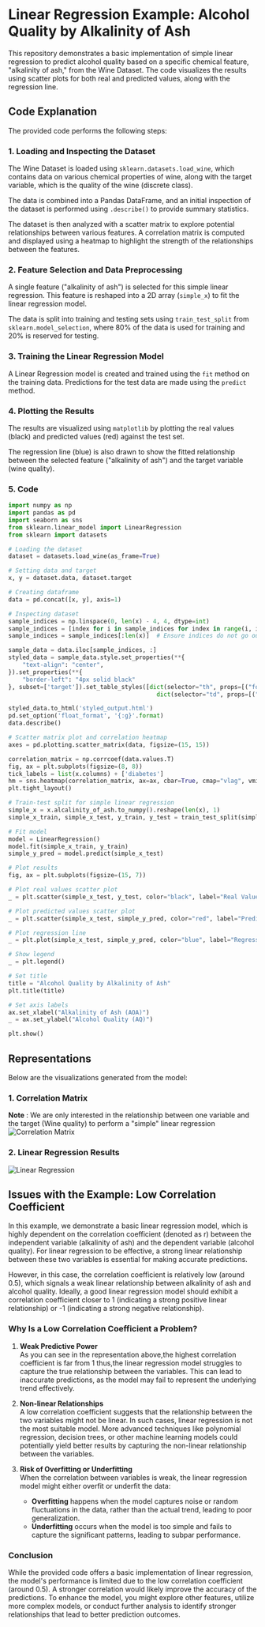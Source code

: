 # Linear Regression Example: Alcohol Quality by Alkalinity of Ash

This repository demonstrates a basic implementation of simple linear regression to predict alcohol quality based on a specific chemical feature, "alkalinity of ash," from the Wine Dataset. The code visualizes the results using scatter plots for both real and predicted values, along with the regression line.

## Code Explanation

The provided code performs the following steps:

### 1. Loading and Inspecting the Dataset

The Wine Dataset is loaded using `sklearn.datasets.load_wine`, which contains data on various chemical properties of wine, along with the target variable, which is the quality of the wine (discrete class).

The data is combined into a Pandas DataFrame, and an initial inspection of the dataset is performed using `.describe()` to provide summary statistics.

The dataset is then analyzed with a scatter matrix to explore potential relationships between various features. A correlation matrix is computed and displayed using a heatmap to highlight the strength of the relationships between the features.

### 2. Feature Selection and Data Preprocessing

A single feature ("alkalinity of ash") is selected for this simple linear regression. This feature is reshaped into a 2D array (`simple_x`) to fit the linear regression model.

The data is split into training and testing sets using `train_test_split` from `sklearn.model_selection`, where 80% of the data is used for training and 20% is reserved for testing.

### 3. Training the Linear Regression Model

A Linear Regression model is created and trained using the `fit` method on the training data. Predictions for the test data are made using the `predict` method.

### 4. Plotting the Results

The results are visualized using `matplotlib` by plotting the real values (black) and predicted values (red) against the test set.

The regression line (blue) is also drawn to show the fitted relationship between the selected feature ("alkalinity of ash") and the target variable (wine quality).

### 5. Code

```python
import numpy as np
import pandas as pd
import seaborn as sns
from sklearn.linear_model import LinearRegression
from sklearn import datasets

# Loading the dataset
dataset = datasets.load_wine(as_frame=True)

# Setting data and target
x, y = dataset.data, dataset.target

# Creating dataframe
data = pd.concat([x, y], axis=1)

# Inspecting dataset
sample_indices = np.linspace(0, len(x) - 4, 4, dtype=int)
sample_indices = [index for i in sample_indices for index in range(i, i + 4)]
sample_indices = sample_indices[:len(x)]  # Ensure indices do not go out of bounds

sample_data = data.iloc[sample_indices, :]
styled_data = sample_data.style.set_properties(**{
    "text-align": "center",
}).set_properties(**{
    "border-left": "4px solid black"
}, subset=['target']).set_table_styles([dict(selector="th", props=[("font-size", "13px")]), 
                                          dict(selector="td", props=[("font-size", "11px")])]).background_gradient()

styled_data.to_html('styled_output.html')
pd.set_option('float_format', '{:g}'.format)
data.describe()

# Scatter matrix plot and correlation heatmap
axes = pd.plotting.scatter_matrix(data, figsize=(15, 15))

correlation_matrix = np.corrcoef(data.values.T)
fig, ax = plt.subplots(figsize=(8, 8))
tick_labels = list(x.columns) + ['diabetes']
hm = sns.heatmap(correlation_matrix, ax=ax, cbar=True, cmap="vlag", vmin=-1, vmax=1, annot=True, fmt='.2f', annot_kws={'size': 12}, xticklabels=tick_labels, yticklabels=tick_labels)
plt.tight_layout()

# Train-test split for simple linear regression
simple_x = x.alcalinity_of_ash.to_numpy().reshape(len(x), 1)
simple_x_train, simple_x_test, y_train, y_test = train_test_split(simple_x, y, random_state=0, test_size=0.2)

# Fit model
model = LinearRegression()
model.fit(simple_x_train, y_train)
simple_y_pred = model.predict(simple_x_test)

# Plot results
fig, ax = plt.subplots(figsize=(15, 7))

# Plot real values scatter plot
_ = plt.scatter(simple_x_test, y_test, color="black", label="Real Values")

# Plot predicted values scatter plot
_ = plt.scatter(simple_x_test, simple_y_pred, color="red", label="Predicted Values")

# Plot regression line
_ = plt.plot(simple_x_test, simple_y_pred, color="blue", label="Regression Line")

# Show legend
_ = plt.legend()

# Set title
title = "Alcohol Quality by Alkalinity of Ash"
plt.title(title)

# Set axis labels
ax.set_xlabel("Alkalinity of Ash (AOA)")
_ = ax.set_ylabel("Alcohol Quality (AQ)")

plt.show()
```
## Representations

Below are the visualizations generated from the model:



### 1. Correlation Matrix

**Note** :  We are only interested in the relationship between one variable and the target (Wine quality) to perform a "simple" linear regression 
![Correlation Matrix](representations/correlation_matrix.jpg)

### 2. Linear Regression Results

![Linear Regression](representations/linear_regression.jpg)
## Issues with the Example: Low Correlation Coefficient

In this example, we demonstrate a basic linear regression model, which is highly dependent on the correlation coefficient (denoted as r) between the independent variable (alkalinity of ash) and the dependent variable (alcohol quality). For linear regression to be effective, a strong linear relationship between these two variables is essential for making accurate predictions.

However, in this case, the correlation coefficient is relatively low (around 0.5), which signals a weak linear relationship between alkalinity of ash and alcohol quality. Ideally, a good linear regression model should exhibit a correlation coefficient closer to 1 (indicating a strong positive linear relationship) or -1 (indicating a strong negative relationship).

### Why Is a Low Correlation Coefficient a Problem?
  
1. **Weak Predictive Power**  
   As you can see in the representation above,the highest correlation coefficient is far from 1 thus,the linear regression model struggles to capture the true relationship between the variables. This can lead to inaccurate predictions, as the model may fail to represent the underlying trend effectively.

2. **Non-linear Relationships**  
   A low correlation coefficient suggests that the relationship between the two variables might not be linear. In such cases, linear regression is not the most suitable model. More advanced techniques like polynomial regression, decision trees, or other machine learning models could potentially yield better results by capturing the non-linear relationship between the variables.

3. **Risk of Overfitting or Underfitting**  
   When the correlation between variables is weak, the linear regression model might either overfit or underfit the data:
   - **Overfitting** happens when the model captures noise or random fluctuations in the data, rather than the actual trend, leading to poor generalization.
   - **Underfitting** occurs when the model is too simple and fails to capture the significant patterns, leading to subpar performance.

### Conclusion

While the provided code offers a basic implementation of linear regression, the model's performance is limited due to the low correlation coefficient (around 0.5). A stronger correlation would likely improve the accuracy of the predictions. To enhance the model, you might explore other features, utilize more complex models, or conduct further analysis to identify stronger relationships that lead to better prediction outcomes.

